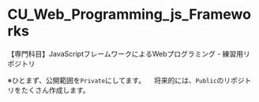 # CU_Web_Programming_js_Frameworks
【専門科目】JavaScriptフレームワークによるWebプログラミング - 練習用リポジトリ

※ひとまず、公開範囲を`Private`にしてます。
　将来的には、`Public`のリポジトリをたくさん作成します。